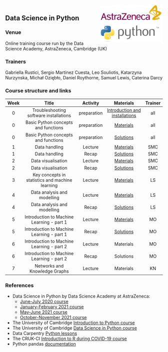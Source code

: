 <img align="right" src=img/course_logo.png width="200">


## Data Science in Python


### Venue

Online training course run by the Data Science Academy, AstraZeneca, Cambridge (UK)


### Trainers

Gabriella Rustici, Sergio Martínez Cuesta, Leo Souliotis, Katarzyna Nurzynska, Michał Oziębło, Daniel Roythorne, Samuel Lewis, Caterina Darcy


### Course structure and links

Week | Title | Activity | Materials | Trainer
:---:|:-----:|:--------:|:---------:|:-------:
0 | Troubleshooting software installations | preparation | [Introduction and installations](notebooks/week0_materials.ipynb) | all
0 | Basic Python concepts and functions | preparation | [Materials](notebooks/week0_lecture.ipynb) | all
0 | Basic Python concepts and functions | preparation | [Solutions](notebooks/week0_solutions.ipynb) | all
1 | Data handling | Lecture | [Materials](notebooks/week1_lecture.ipynb) | SMC
1 | Data handling | Recap | [Solutions](notebooks/week1_solutions.ipynb) | SMC
2 | Data visualisation | Lecture | [Materials](notebooks/week2_lecture.ipynb) | SMC
2 | Data visualisation | Recap | [Solutions](notebooks/week2_solutions.ipynb) | SMC
3 | Key concepts in statistics and machine learning | Lecture | [Materials](notebooks/week3_lecture.ipynb) | LS
4 | Data analysis and modelling | Lecture | [Materials](notebooks/week4_lecture.ipynb) | LS
4 | Data analysis and modelling | Recap | [Solutions](notebooks/week4_solutions.ipynb) | LS
5 | Introduction to Machine Learning - part 1 | Lecture | [Materials](notebooks/week5_lecture_2.ipynb) | MO
5 | Introduction to Machine Learning - part 1 | Recap | [Solutions](notebooks/week5_solutions_2.ipynb) | MO
6 | Introduction to Machine Learning - part 2 | Lecture | Materials | MO
6 | Introduction to Machine Learning - part 2 | Recap | Solutions | MO
7 | Networks and Knowledge Graphs | Lecture | Materials | KN



### References

- Data Science in Python by Data Science Academy at AstraZeneca:
  - [June-July 2020 course](https://github.com/semacu/data-science-python)
  - [January-February 2021 course](https://github.com/semacu/202101-data-science-python)
  - [May-June 2021 course](https://github.com/semacu/202105-data-science-python)
  - [October-November 2021 course](https://github.com/semacu/202110-data-science-python)
- The University of Cambridge [Introduction to Python course](https://github.com/pycam/python-basic)
- The University of Cambridge [Data Science in Python course](https://github.com/pycam/python-data-science)
- Data Carpentry [Python lessons](https://datacarpentry.org)
- The CRUK-CI [Introduction to R during COVID-19 course](https://bioinformatics-core-shared-training.github.io/r-intro/)
- Python pandas [documentation](https://pandas.pydata.org/docs/)
